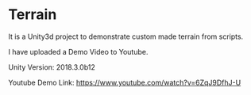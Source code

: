 # Terrain
 
It is a Unity3d project to demonstrate custom made terrain from scripts.

I have uploaded a Demo Video to Youtube.

Unity Version: 2018.3.0b12

Youtube Demo Link: https://www.youtube.com/watch?v=6ZqJ9DfhJ-U

